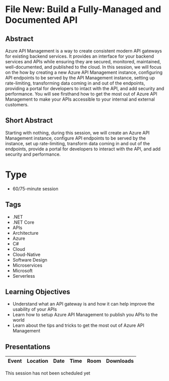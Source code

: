 # File New: Build a Fully-Managed and Documented API

## Abstract
Azure API Management is a way to create consistent modern API gateways for existing backend services.  It provides an interface for your backend services and APIs while ensuring they are secured, monitored, maintained, well-documented, and published to the cloud.  In this session, we will focus on the how by creating a new Azure API Management instance, configuring API endpoints to be served by the API Management instance, setting up rate-limiting, transforming data coming in and out of the endpoints, providing a portal for developers to intact with the API, and add security and performance.  You will see firsthand how to get the most out of Azure API Management to make your APIs accessible to your internal and external customers.

## Short Abstract
Starting with nothing, during this session, we will create an Azure API Management instance, configure API endpoints to be served by the instance, set up rate-limiting, transform data coming in and out of the endpoints, provide a portal for developers to interact with the API, and add security and performance.

# Type
* 60/75-minute session

## Tags
* .NET
* .NET Core
* APIs
* Architecture
* Azure
* C#
* Cloud
* Cloud-Native
* Software Design
* Microservices
* Microsoft
* Serverless

## Learning Objectives
* Understand what an API gateway is and how it can help improve the usability of your APIs
* Learn how to setup Azure API Management to publish you APIs to the world
* Learn about the tips and tricks to get the most out of Azure API Management

## Presentations

| Event | Location | Date | Time | Room | Downloads |
|-------|:--------:|-----:|-----:|-----:|----------:|
This session has not been scheduled yet
